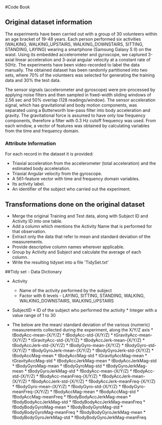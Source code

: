 #Code Book

## Original dataset information
The experiments have been carried out with a group of 30 volunteers within an age bracket of 19-48 years. Each person performed six activities (WALKING, WALKING_UPSTAIRS, WALKING_DOWNSTAIRS, SITTING, STANDING, LAYING) wearing a smartphone (Samsung Galaxy S II) on the waist. Using its embedded accelerometer and gyroscope, we captured 3-axial linear acceleration and 3-axial angular velocity at a constant rate of 50Hz. The experiments have been video-recorded to label the data manually. The obtained dataset has been randomly partitioned into two sets, where 70% of the volunteers was selected for generating the training data and 30% the test data. 

The sensor signals (accelerometer and gyroscope) were pre-processed by applying noise filters and then sampled in fixed-width sliding windows of 2.56 sec and 50% overlap (128 readings/window). The sensor acceleration signal, which has gravitational and body motion components, was separated using a Butterworth low-pass filter into body acceleration and gravity. The gravitational force is assumed to have only low frequency components, therefore a filter with 0.3 Hz cutoff frequency was used. From each window, a vector of features was obtained by calculating variables from the time and frequency domain.
	
### Attribute Information
For each record in the dataset it is provided: 
* Triaxial acceleration from the accelerometer (total acceleration) and the estimated body acceleration. 
* Triaxial Angular velocity from the gyroscope. 
* A 561-feature vector with time and frequency domain variables. 
* Its activity label. 
* An identifier of the subject who carried out the experiment.
	
## Transformations done on the original dataset
* Merge the original Training and Test data, along with Subject ID and Activity ID into one table.
* Add a column which mentions the Activity Name that is performed for that observation.
* Extract only the data that refer to mean and standard deviation of the measurements.
* Provide descriptive column names wherever applicable.
* Group by Activity and Subject and calculate the average of each column.
* Write the resulting tidyset into a file 'TidySet.txt'
	
##Tidy set - Data Dictionary

- Activity
	* Name of the activity performed by the subject
	* Factor with 6 levels - LAYING, SITTING, STANDING, WALKING, WALKING_DOWNSTAIRS, WALKING_UPSTAIRS
			
- SubjectID
			* ID of the subject who performed the activity
			* Integer with a value range of 1 to 30

- The below are the mean/ standard deviation of the various (numeric) measurements collected during the experiment, along the X/Y/Z axis
			* tBodyAcc-mean-(X/Y/Z)
			* tBodyAcc-std-(X/Y/Z)
			* tGravityAcc-mean-(X/Y/Z)
			* tGravityAcc-std-(X/Y/Z)
			* tBodyAccJerk-mean-(X/Y/Z)
			* tBodyAccJerk-std-(X/Y/Z)
			* tBodyGyro-mean-(X/Y/Z)
			* tBodyGyro-std-(X/Y/Z)
			* tBodyGyroJerk-mean-(X/Y/Z)
			* tBodyGyroJerk-std-(X/Y/Z)
			* tBodyAccMag-mean
			* tBodyAccMag-std
			* tGravityAccMag-mean
			* tGravityAccMag-std
			* tBodyAccJerkMag-mean
			* tBodyAccJerkMag-std
			* tBodyGyroMag-mean
			* tBodyGyroMag-std
			* tBodyGyroJerkMag-mean
			* tBodyGyroJerkMag-std
			* fBodyAcc-mean-(X/Y/Z)
			* fBodyAcc-std-(X/Y/Z)
			* fBodyAcc-meanFreq-(X/Y/Z)
			* fBodyAccJerk-mean-(X/Y/Z)
			* fBodyAccJerk-std-(X/Y/Z)
			* fBodyAccJerk-meanFreq-(X/Y/Z)
			* fBodyGyro-mean-(X/Y/Z)
			* fBodyGyro-std-(X/Y/Z)
			* fBodyGyro-meanFreq-(X/Y/Z)
			* fBodyAccMag-mean
			* fBodyAccMag-std
			* fBodyAccMag-meanFreq
			* fBodyBodyAccJerkMag-mean
			* fBodyBodyAccJerkMag-std
			* fBodyBodyAccJerkMag-meanFreq
			* fBodyBodyGyroMag-mean
			* fBodyBodyGyroMag-std
			* fBodyBodyGyroMag-meanFreq
			* fBodyBodyGyroJerkMag-mean
			* fBodyBodyGyroJerkMag-std
			* fBodyBodyGyroJerkMag-meanFreq



 
			